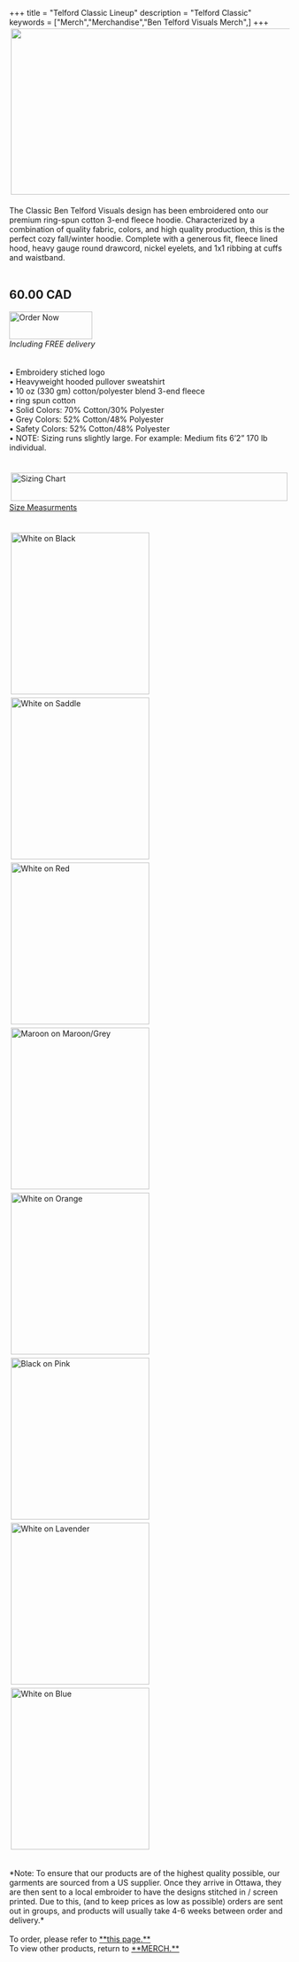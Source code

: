 +++
title = "Telford Classic Lineup"
description = "Telford Classic"
keywords = ["Merch","Merchandise","Ben Telford Visuals Merch",]
+++
<img src= "https://benjamintelford.com/img/merch/clscbanner.jpg" style="width:548px; height:300px; padding:3px">
<br>
<br>
The Classic Ben Telford Visuals design has been embroidered onto our premium ring-spun cotton 3-end fleece hoodie.
Characterized by a combination of quality fabric, colors, and high quality production, this is the perfect cozy fall/winter hoodie.
Complete with a generous fit, fleece lined hood, heavy gauge round drawcord, nickel eyelets, and 1x1 ribbing at cuffs and
waistband.
<br>
<br>
## 60.00 CAD 
<a href="https://benjamintelford.com/order"><img src= "https://benjamintelford.com/img/merch/checkout.png" style="width:150px; height:50px; padding:0px"  title="Order Now" alt="Order Now"></a>
<br>
*Including FREE delivery*
<br>
<br>
<br>
• Embroidery stiched logo
<br>
• Heavyweight hooded pullover sweatshirt
<br>
• 10 oz (330 gm) cotton/polyester blend 3-end fleece
<br>
• ring spun cotton
<br>
• Solid Colors: 70% Cotton/30% Polyester
<br>
• Grey Colors: 52% Cotton/48% Polyester
<br>
• Safety Colors: 52% Cotton/48% Polyester
<br>
• NOTE: Sizing runs slightly large. For example: Medium fits 6’2” 170 lb individual.
<br>
<br>
<br>
<a href="https://benjamintelford.com/img/merch/sizingchart.jpg"><img src= "https://benjamintelford.com/img/merch/sizingchart.jpg" style="width:500px; height:51px; padding:3px"  title="Sizing Chart" alt="Sizing Chart"></a>
<br>
<a href="https://benjamintelford.com/img/merch/sizingdiagram.jpg">Size Measurments</a>
<br>
<br>
<br>
<a href="https://benjamintelford.com/img/merch/TELFORD CLASSIC/TCHW0B.jpg"><img src= "https://benjamintelford.com/img/merch/TELFORD CLASSIC/TCHW0B.jpg" style="width:250px; height:292px; padding:3px"  title="White on Black" alt="White on Black"></a>
<a href="https://benjamintelford.com/img/merch/TELFORD CLASSIC/TCHW0S.jpg"><img src= "https://benjamintelford.com/img/merch/TELFORD CLASSIC/TCHW0S.jpg" style="width:250px; height:292px; padding:3px"  title="White on Saddle" alt="White on Saddle"></a>
<a href="https://benjamintelford.com/img/merch/TELFORD CLASSIC/TCHW0R.jpg"><img src= "https://benjamintelford.com/img/merch/TELFORD CLASSIC/TCHW0R.jpg" style="width:250px; height:292px; padding:3px"  title="White on Red" alt="White on Red"></a>
<a href="https://benjamintelford.com/img/merch/TELFORD CLASSIC/TCHM0M.jpg"><img src= "https://benjamintelford.com/img/merch/TELFORD CLASSIC/TCHM0M.jpg" style="width:250px; height:292px; padding:3px"  title="Maroon on Maroon/Grey" alt="Maroon on Maroon/Grey"></a>
<a href="https://benjamintelford.com/img/merch/TELFORD CLASSIC/TCHW0O.jpg"><img src= "https://benjamintelford.com/img/merch/TELFORD CLASSIC/TCHW0O.jpg" style="width:250px; height:292px; padding:3px"  title="White on Orange" alt="White on Orange"></a>
<a href="https://benjamintelford.com/img/merch/TELFORD CLASSIC/TCHB0P.jpg"><img src= "https://benjamintelford.com/img/merch/TELFORD CLASSIC/TCHB0P.jpg" style="width:250px; height:292px; padding:3px"  title="Black on Pink" alt="Black on Pink"></a>
<a href="https://benjamintelford.com/img/merch/TELFORD CLASSIC/TCHW0L.jpg"><img src= "https://benjamintelford.com/img/merch/TELFORD CLASSIC/TCHW0L.jpg" style="width:250px; height:292px; padding:3px"  title="White on Lavender" alt="White on Lavender"></a>
<a href="https://benjamintelford.com/img/merch/TELFORD CLASSIC/TCHW0BL.jpg"><img src= "https://benjamintelford.com/img/merch/TELFORD CLASSIC/TCHW0BL.jpg" style="width:250px; height:292px; padding:3px"  title="White on Blue" alt="White on Blue"></a>

<br>
*Note: To ensure that our products are of the highest quality possible, our garments are sourced from a US supplier. Once they arrive in Ottawa, they are then sent to a local embroider to have the designs stitched in / screen printed. Due to this, (and to keep prices as low as possible) orders are sent out in groups, and products will usually take 4-6 weeks between order and delivery.*
<br>
<br>
To order, please refer to <a href="https://benjamintelford.com/order">**this page.**</a>
<br>
To view other products, return to <a href="https://benjamintelford.com/merch">**MERCH.**</a>
<br>
<br>